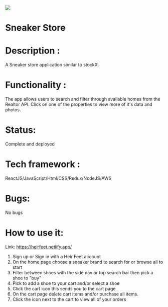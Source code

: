 <img src="https://res.cloudinary.com/di449masi/image/upload/v1606248006/Screen_Shot_2020-11-24_at_2.59.13_PM_ntpsc2.png"></img>

# Sneaker Store

# Description : 
A Sneaker store application similar to stockX.

# Functionality : 
The app allows users to search and filter through available homes from the Realtor API. Click on one of the properties to view more of it's data and photos.

# Status:
Complete and deployed 

# Tech framework :
ReactJS/JavaScript/Html/CSS/Redux/NodeJS/AWS

# Bugs:
No bugs 

# How to use it:

Link: https://heirfeet.netlify.app/
1. Sign up or Sign in with a Heir Feet account
2. On the home page choose a sneaker brand to search for or browse all to start
3. Filter between shoes with the side nav or top search bar then pick a shoe to "buy"
4. Pick to add a shoe to your cart and/or select a shoe
5. Click the cart icon this sends you to the cart page 
6. On the cart page delete cart items and/or purchase all items. 
7. Click the icon next to the cart to view all of your orders

